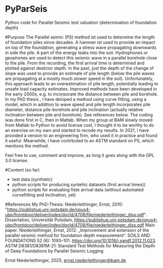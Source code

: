 # PyParSeis
Python code for Parallel Seismic test valuation (determination of foundation depth)

#Purpose
The Parallel seimic (PS) method ist used to determine the length of foundation piles since decades. A hammer ist used to provide an impact on top of the foundation, generating a stress wave propagating downwards in side the pile. A part of the energy leaks into the soil. Hydrophones or geophones are used to detect this seismic wave in a parallel borehole close to the pile.
From the recording, the first arrival time is determined and plotted against deetctor depth. In the past, just the depth of the change of slope was used to provide an estimate of pile length (below the pile waves are propagating at a mostly much slower speed in the soil). Unfortunately, this approach leads to an overestimation of pile length, potentially leading to unsafe load capacity extimates. Improved methods have been developed in the early 2000s, e.g. to incorporate the distance between pile and borehole.
In my PhD thesis , I have deloped a method using curve fitting, using a model, which in addition to wave speed and pile length incorporates pile diameter, distance pile-borehole and pile inclination (actually relative inclination between pile and borehole). See references below. The coding was done first in C, then in Matlab. When my group at BAM slowly moved from Matlab to Python to avoid license cost, I thought it to be worthy to do an exercise on my own and started to recode my results. In 2021, I have provided a version to an engineering firm, who used it in practice and found it useful. Meanwhile, I have contrbuted to an ASTM standard on PS, which mentions the method.  

Feel free to use, comment and improve, as long it goes along with the GPL 3.0 license.

#Content (so far)
- test data (synthetic)
- python scripts for producing syntehic datasets (first arrival times)(
- python scripts for evaluating fiste arrival data (without automated curvefitting and inclination, yet)

#References
My PhD-Thesis: Niederleithinger, Ernst, 2010: "https://publishup.uni-potsdam.de/opus4-ubp/frontdoor/deliver/index/docId/4708/file/niederleithinger_diss.pdf". Dissertation, Universität Potsdam, https://publishup.uni-potsdam.de/opus4-ubp/frontdoor/deliver/index/docId/4708/file/niederleithinger_diss.pdf
Main paper: Niederleithinger, Ernst, 2012. „Improvement and extension of the parallel seismic method for foundation depth measurement“. SOILS AND FOUNDATIONS 52 (6): 1093–101. https://doi.org/10.1016/j.sandf.2012.11.023.
ASTM D8381/D8381M-21: Standard Test Methods for Measuring the Depth of Deep Foundations by Parallel Seismic Logging

Ernst Niederleithinger, 2025, ernst.niederleithinger@bam.de
 
